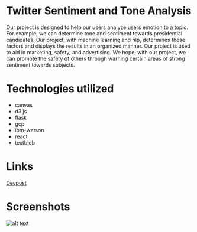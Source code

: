 # Twitter Sentiment and Tone Analysis
Our project is designed to help our users analyze users emotion to a topic. For example, we can determine tone and sentiment towards presidential candidates. Our project, with machine learning and nlp, determines these factors and displays the results in an organized manner. Our project is used to aid in marketing, safety, and advertising. We hope, with our project, we can promote the safety of others through warning certain areas of strong sentiment towards subjects.

# Technologies utilized
+ canvas
+ d3.js
+ flask
+ gcp
+ ibm-watson
+ react
+ textblob
# 
# Links
[Devpost](https://www.google.com)
# Screenshots
![alt text](https://github.com/GabrielWeinbrenner/TwitterSentimentAnalysis/ "Logo Title Text 1")
